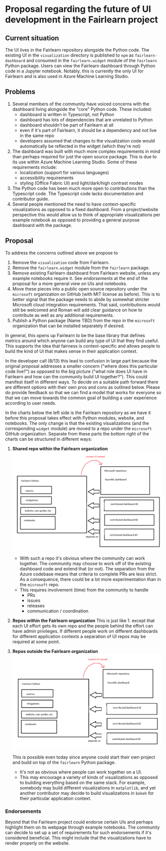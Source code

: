 # Proposal regarding the future of UI development in the Fairlearn project

## Current situation

The UI lives in the Fairlearn repository alongside the Python code.
The existing UI in the `visualization` directory is published to `npm` as
`fairlearn-dashboard` and consumed in the `fairlearn.widget` module of the
`fairlearn` Python package.
Users can view the Fairlearn dashboard through Python code in a Jupyter
notebook.
Notably, this is currently the only UI for Fairlearn and is also used in
Azure Machine Learning Studio.

## Problems

1. Several members of the community have voiced concerns with the dashboard
   living alongside the "core" Python code. These included:
   - dashboard is written in Typescript, not Python
   - dashboard has lots of dependencies that are unrelated to Python
   - dashboard shouldn't be part of Fairlearn at all
   - even if it's part of Fairlearn, it should be a dependency and not live in
     the same repo
   - developers assumed that changes to the visualization code would
     automatically be reflected in the widget (which they're not)
2. The dashboard was built with much more complex requirements in mind than
   perhaps required for just the open source package. This is due to its use
   within Azure Machine Learning Studio. Some of these requirements include:
   - localization (support for various languages)
   - accessibility requirements
   - styling (Office Fabric UI) and light/dark/high contrast modes
3. The Python code has been much more open to contributions than the
   Typescript code. The Typescript code lacks documentation and contributor
   guide.
4. Several people mentioned the need to have context-specific visualizations
   as opposed to a fixed dashboard. From a project/website perspective this
   would allow us to think of appropriate visualizations per example notebook
   as opposed to providing a general purpose dashboard with the package.

## Proposal

To address the concerns outlined above we propose to

1. Remove the `visualization` code from Fairlearn.
2. Remove the `fairlearn.widget` module from the `fairlearn` package.
3. Remove existing Fairlearn dashboard from Fairlearn website, unless any
   example notebooks require it. See *endorsements* at the end of the
   proposal for a more general view on UIs and notebooks.
4. Move these pieces into a public open source repository under the
   `microsoft` organization on GitHub (with MIT license as before).
   This is to better signal that the package needs to abide by somewhat
   stricter Microsoft cloud integration requirements.
   That said, contributions would still be welcomed and Roman will add
   clear guidance on how to contribute as well as any additional requirements.
5. Publish a Python package (Name TBD) from the repo in the `microsoft`
   organization that can be installed separately if desired.

In general, this opens up Fairlearn to be the base library that defines
metrics around which anyone can build any type of UI that they find useful.
This supports the idea that fairness is context-specific and allows people
to build the kind of UI that makes sense in their application context.

In the developer call (8/13) this lead to confusion in large part because the
original proposal addresses a smaller concern ("where does this particular
code live?") as opposed to the big picture ("what role does UI have in
Fairlearn and how can the community build UI together?").
This could manifest itself in different ways.
To decide on a suitable path forward there are different options with their
own pros and cons as outlined below.
Please do provide feedback so that we can find a model that works for
everyone so that we can move towards the common goal of building a user
experience according to user needs.

In the charts below the left side is the Fairlearn repository as we have it
before this proposal takes effect with Python modules, website, and notebooks. The only change is that the
existing visualizations (and the corresponding `widget` module) are moved to
a repo under the `microsoft` GitHub organization. Separate from these parts
the bottom right of the charts can be structured in different ways:

1. **Shared repo within the Fairlearn organization**
   ![Fairlearn setup with a dedicated place/repo(s) for UI development](fairlearn-ui-repo.PNG)

   - With such a repo it's obvious where the community can work together.
     The community may choose to work off of the existing dashboard code
     and extend that (or not).
     The separation from the Azure codebase means that criteria to complete
     PRs are less strict.
     As a consequence, there could be a lot more experimentation than in the
     `microsoft` repo.
   - This requires involvement (time) from the community to handle
     - PRs
     - issues
     - releases
     - communication / coordination

2. **Repos within the Fairlearn organization**
   This is just like 1. except that each UI effort gets its own repo and the
   people behind the effort can have admin privileges.
   If different people work on different dashboards for different application
   contexts a separation of UI repos may be required at some point.

3. **Repos outside the Fairlearn organization**
   ![Fairlearn setup with separate external repo(s) for UI development](fairlearn-ui-independent.PNG)

   This is possible even today since anyone could start their own project and
   build on top of the `fairlearn` Python package.

   - It's not as obvious where people can work together on a UI.
   - This may encourage a variety of kinds of visualizations as opposed to
     building everything based on the same stack.
     For example, somebody may build different visualizations in `matplotlib`,
     and yet another contributor may decide to build visualizations in `bokeh`
     for their particular application context.

### Endorsements

Beyond that the Fairlearn project could endorse certain UIs and perhaps
highlight them on its webpage through example notebooks.
The community can decide to set up a set of requirements for such endorsements
if it's considered beneficial.
This might include that the visualizations have to render properly on the
website.
